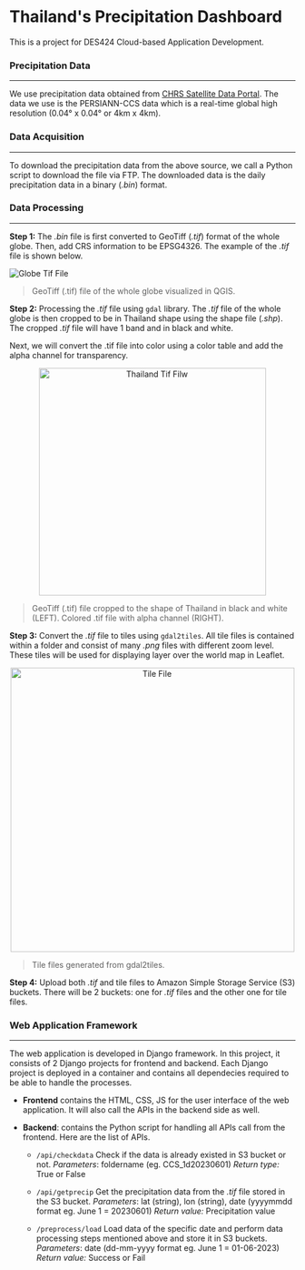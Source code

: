 
# Thailand's Precipitation Dashboard

This is a project for DES424 Cloud-based Application Development.

### Precipitation Data

------------


We use precipitation data obtained from [CHRS Satellite Data Portal](https://chrsdata.eng.uci.edu "PERSIANN"). The data we use is the PERSIANN-CCS data which is a real-time global high resolution (0.04° x 0.04° or 4km x 4km).

### Data Acquisition

------------


To download the precipitation data from the above source, we call a Python script to download the file via FTP. The downloaded data is the daily precipitation data in a binary (*.bin*) format.

### Data Processing

------------


**Step 1:**
The *.bin* file is first converted to GeoTiff (*.tif*) format of the whole globe. Then, add CRS information to be EPSG4326. The example of the *.tif* file is shown below.

![Globe Tif File](https://i.imgur.com/HfGWRMa.png)
> GeoTiff (.tif) file of the whole globe visualized in QGIS.

**Step 2:**
Processing the *.tif* file using `gdal` library. The *.tif* file of the whole globe is then cropped to be in Thailand shape using the shape file (*.shp*). The cropped *.tif* file will have 1 band and in black and white.

Next, we will convert the .tif file into color using a color table and add the alpha channel for transparency.

<div style="text-align:center"><img src="https://i.imgur.com/QZpIKPy.png" alt="Thailand Tif Filw" width="400" /></div>

> GeoTiff (.tif) file cropped to the shape of Thailand in black and white (LEFT).
> Colored .tif file with alpha channel (RIGHT).

**Step 3:**
Convert the *.tif* file to tiles using `gdal2tiles`. All tile files is contained within a folder and consist of many *.png* files with different zoom level. These tiles will be used for displaying layer over the world map in Leaflet.

<div style="text-align:center"><img src="https://i.imgur.com/hPYHvMl.png" alt="Tile File" width="500" /></div>
<div></div>

> Tile files generated from gdal2tiles.

**Step 4:**
Upload both *.tif* and tile files to Amazon Simple Storage Service (S3) buckets. There will be 2 buckets: one for *.tif* files and the other one for tile files.

### Web Application Framework

------------


The web application is developed in Django framework. In this project, it consists of 2 Django projects for frontend and backend. Each Django project is deployed in a container and contains all dependecies required to be able to handle the processes.
- **Frontend**
contains the HTML, CSS, JS for the user interface of the web application. It will also call the APIs in the backend side as well.
- **Backend**: 
contains the Python script for handling all APIs call from the frontend. Here are the list of APIs.

	- `/api/checkdata` 
	Check if the data is already existed in S3 bucket or not.
	*Parameters*: foldername (eg. CCS_1d20230601)
	*Return type:* True or False
	
	- `/api/getprecip` 
	Get the precipitation data from the *.tif* file stored in the S3 bucket.
	*Parameters*: lat (string), lon (string), date (yyyymmdd format eg. June 1 = 20230601)
	*Return value:* Precipitation value
	
	- `/preprocess/load` 
	Load data of the specific date and perform data processing steps mentioned above and store it in S3 buckets.
	*Parameters*: date (dd-mm-yyyy format eg. June 1 = 01-06-2023)
	*Return value:* Success or Fail
